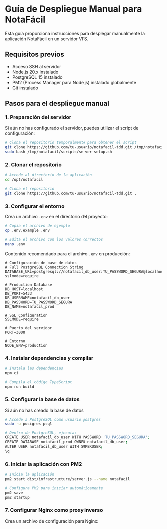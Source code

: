 # Guía de Despliegue Manual para NotaFácil

Esta guía proporciona instrucciones para desplegar manualmente la aplicación NotaFácil en un servidor VPS.

## Requisitos previos

- Acceso SSH al servidor
- Node.js 20.x instalado
- PostgreSQL 15 instalado
- PM2 (Process Manager para Node.js) instalado globalmente
- Git instalado

## Pasos para el despliegue manual

### 1. Preparación del servidor

Si aún no has configurado el servidor, puedes utilizar el script de configuración:

```bash
# Clona el repositorio temporalmente para obtener el script
git clone https://github.com/tu-usuario/notafacil-tdd.git /tmp/notafacil
sudo bash /tmp/notafacil/scripts/server-setup.sh
```

### 2. Clonar el repositorio

```bash
# Accede al directorio de la aplicación
cd /opt/notafacil

# Clona el repositorio
git clone https://github.com/tu-usuario/notafacil-tdd.git .
```

### 3. Configurar el entorno

Crea un archivo `.env` en el directorio del proyecto:

```bash
# Copia el archivo de ejemplo
cp .env.example .env

# Edita el archivo con los valores correctos
nano .env
```

Contenido recomendado para el archivo `.env` en producción:

```
# Configuración de base de datos
# Full PostgreSQL Connection String
DATABASE_URL=postgresql://notafacil_db_user:TU_PASSWORD_SEGURA@localhost:5433/notafacil_prod?sslmode=require

# Production Database
DB_HOST=localhost
DB_PORT=5433
DB_USERNAME=notafacil_db_user
DB_PASSWORD=TU_PASSWORD_SEGURA
DB_NAME=notafacil_prod

# SSL Configuration
SSLMODE=require

# Puerto del servidor
PORT=3000

# Entorno
NODE_ENV=production
```

### 4. Instalar dependencias y compilar

```bash
# Instala las dependencias
npm ci

# Compila el código TypeScript
npm run build
```

### 5. Configurar la base de datos

Si aún no has creado la base de datos:

```bash
# Accede a PostgreSQL como usuario postgres
sudo -u postgres psql

# Dentro de PostgreSQL, ejecuta:
CREATE USER notafacil_db_user WITH PASSWORD 'TU_PASSWORD_SEGURA';
CREATE DATABASE notafacil_prod OWNER notafacil_db_user;
ALTER USER notafacil_db_user WITH SUPERUSER;
\q
```

### 6. Iniciar la aplicación con PM2

```bash
# Inicia la aplicación
pm2 start dist/infrastructure/server.js --name notafacil

# Configura PM2 para iniciar automáticamente
pm2 save
pm2 startup
```

### 7. Configurar Nginx como proxy inverso

Crea un archivo de configuración para Nginx:

```